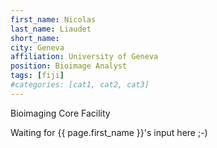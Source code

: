 ```yaml
---
first_name: Nicolas
last_name: Liaudet
short_name: 
city: Geneva
affiliation: University of Geneva
position: Bioimage Analyst
tags: [fiji]
#categories: [cat1, cat2, cat3]
---
```

Bioimaging Core Facility

Waiting for {{ page.first_name }}'s input here ;-)



